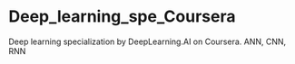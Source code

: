 # Deep_learning_spe_Coursera
Deep learning specialization by DeepLearning.AI on Coursera. 
ANN, CNN, RNN
